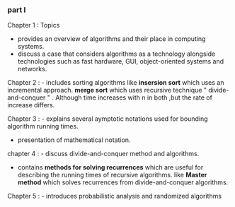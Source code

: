 ### part I
Chapter 1
: Topics  
- provides an overview of algorithms and  their place in computing systems.
- discuss a case that considers algorithms as a technology alongside technologies such as fast hardware, GUI, object-oriented systems and networks.

Chapter 2
: - includes sorting algorithms like 
**insersion sort** which uses an incremental approach.
**merge sort** which uses recursive technique " divide-and-conquer " .
Although time increases with n in both ,but the rate of increase differs.

Chapter 3
: - explains several aymptotic notations used for bounding algorithm running times. 
  -   presentation of mathematical notation.

chapter 4
: - discuss divide-and-conquer method and algorithms.
  - contains **methods for solving recurrences** which are useful for describing the running times of recursive algorithms.
 like **Master method** which solves recurrences from divide-and-conquer algorithms.

 Chapter 5
 : - introduces probabilistic analysis and randomized algorithms


 


